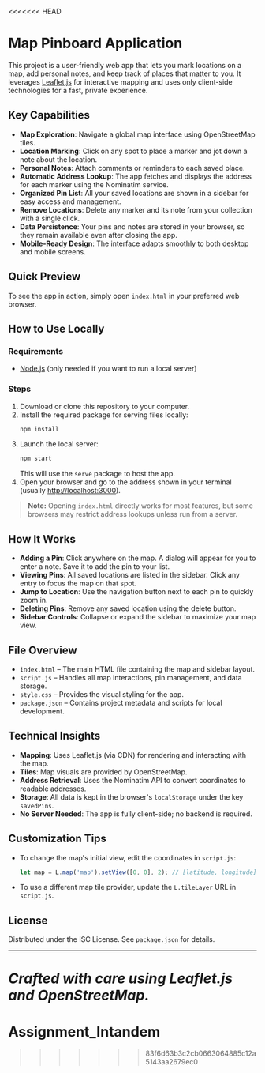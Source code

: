 <<<<<<< HEAD
# Map Pinboard Application

This project is a user-friendly web app that lets you mark locations on a map, add personal notes, and keep track of places that matter to you. It leverages [Leaflet.js](https://leafletjs.com/) for interactive mapping and uses only client-side technologies for a fast, private experience.

## Key Capabilities

- **Map Exploration**: Navigate a global map interface using OpenStreetMap tiles.
- **Location Marking**: Click on any spot to place a marker and jot down a note about the location.
- **Personal Notes**: Attach comments or reminders to each saved place.
- **Automatic Address Lookup**: The app fetches and displays the address for each marker using the Nominatim service.
- **Organized Pin List**: All your saved locations are shown in a sidebar for easy access and management.
- **Remove Locations**: Delete any marker and its note from your collection with a single click.
- **Data Persistence**: Your pins and notes are stored in your browser, so they remain available even after closing the app.
- **Mobile-Ready Design**: The interface adapts smoothly to both desktop and mobile screens.

## Quick Preview

To see the app in action, simply open `index.html` in your preferred web browser.

## How to Use Locally

### Requirements
- [Node.js](https://nodejs.org/) (only needed if you want to run a local server)

### Steps
1. Download or clone this repository to your computer.
2. Install the required package for serving files locally:
   ```bash
   npm install
   ```
3. Launch the local server:
   ```bash
   npm start
   ```
   This will use the `serve` package to host the app.
4. Open your browser and go to the address shown in your terminal (usually [http://localhost:3000](http://localhost:3000)).

> **Note:** Opening `index.html` directly works for most features, but some browsers may restrict address lookups unless run from a server.

## How It Works

- **Adding a Pin**: Click anywhere on the map. A dialog will appear for you to enter a note. Save it to add the pin to your list.
- **Viewing Pins**: All saved locations are listed in the sidebar. Click any entry to focus the map on that spot.
- **Jump to Location**: Use the navigation button next to each pin to quickly zoom in.
- **Deleting Pins**: Remove any saved location using the delete button.
- **Sidebar Controls**: Collapse or expand the sidebar to maximize your map view.

## File Overview

- `index.html` – The main HTML file containing the map and sidebar layout.
- `script.js` – Handles all map interactions, pin management, and data storage.
- `style.css` – Provides the visual styling for the app.
- `package.json` – Contains project metadata and scripts for local development.

## Technical Insights

- **Mapping**: Uses Leaflet.js (via CDN) for rendering and interacting with the map.
- **Tiles**: Map visuals are provided by OpenStreetMap.
- **Address Retrieval**: Uses the Nominatim API to convert coordinates to readable addresses.
- **Storage**: All data is kept in the browser's `localStorage` under the key `savedPins`.
- **No Server Needed**: The app is fully client-side; no backend is required.

## Customization Tips

- To change the map's initial view, edit the coordinates in `script.js`:
  ```js
  let map = L.map('map').setView([0, 0], 2); // [latitude, longitude], zoom level
  ```
- To use a different map tile provider, update the `L.tileLayer` URL in `script.js`.

## License

Distributed under the ISC License. See `package.json` for details.

---

*Crafted with care using Leaflet.js and OpenStreetMap.* 
=======
# Assignment_Intandem
>>>>>>> 83f6d63b3c2cb0663064885c12a5143aa2679ec0
